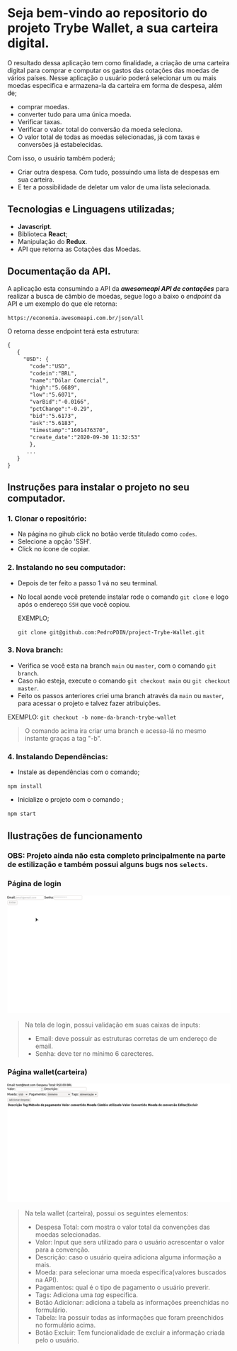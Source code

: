 # Seja bem-vindo ao repositorio do projeto **Trybe Wallet**, a sua carteira digital.

O resultado dessa aplicação tem como finalidade, a criação de uma carteira digital para comprar e computar os gastos das cotações das moedas de vários países. Nesse aplicação o usuário poderá selecionar um ou mais moedas especifica e armazena-la da carteira em forma de despesa, além de;

* comprar moedas.
* converter tudo para uma única moeda.
* Verificar taxas.
* Verificar o valor total do conversão da moeda seleciona.
* O valor total de todas as moedas selecionadas, já com taxas e conversões já estabelecidas.

Com isso, o usuário também poderá;

* Criar outra despesa. Com tudo, possuindo uma lista de despesas em sua carteira.
* E ter a possibilidade de deletar um valor de uma lista selecionada. 

## Tecnologias e Linguagens utilizadas;

* **Javascript**.
* Biblioteca **React**;
* Manipulação do **Redux**.
* API que retorna as Cotações das Moedas.

## Documentação da API.

A aplicação esta consumindo a API da _**awesomeapi API de contações**_ para realizar a busca de câmbio de moedas, segue logo a baixo o _endpoint_ da API e um exemplo do que ele retorna:

`https://economia.awesomeapi.com.br/json/all`

O retorna desse endpoint terá esta estrutura:

```
{
   {
     "USD": {
       "code":"USD",
       "codein":"BRL",
       "name":"Dólar Comercial",
       "high":"5.6689",
       "low":"5.6071",
       "varBid":"-0.0166",
       "pctChange":"-0.29",
       "bid":"5.6173",
       "ask":"5.6183",
       "timestamp":"1601476370",
       "create_date":"2020-09-30 11:32:53"
       },
      ...
   }
}
```
 
## Instruções para instalar o projeto no seu computador.

### 1. Clonar o repositório:

* Na página no gihub click no botão verde titulado como `codes`.
* Selecione a opção 'SSH'.
 * Click no ícone de copiar.

### 2. Instalando no seu computador:

* Depois de ter feito a passo 1 vá no seu terminal.

* No local aonde você pretende instalar rode o comando `git clone` e logo após o endereço `SSH` que você copiou.

     EXEMPLO;

    `git clone git@github.com:PedroPDIN/project-Trybe-Wallet.git`

### 3. Nova branch:   

* Verifica se você esta na branch `main` ou `master`, com o comando `git branch`.
* Caso não esteja, execute o comando `git checkout main` ou `git checkout master`.
* Feito os passos anteriores criei uma branch através da `main` ou `master`, para acessar o projeto e talvez fazer atribuições.

EXEMPLO:
`git checkout -b nome-da-branch-trybe-wallet`

> O comando acima ira criar uma branch e acessa-lá no mesmo instante graças a tag "-b".

### 4. Instalando Dependências:

* Instale as dependências com o comando;

`npm install`

* Inicialize o projeto com o comando ;

`npm start`

## Ilustrações de funcionamento

### OBS: Projeto ainda não esta completo principalmente na parte de estilização e também possui alguns bugs nos `selects`. 

### Página de login

![ilustração da tela de login](/picture-illustration/trybe-wallet-tela-de-login.gif)

> Na tela de login, possui validação em suas caixas de inputs:
> * Email: deve possuir as estruturas corretas de um endereço de email.
> * Senha: deve ter no mínimo 6 carecteres.

### Página wallet(carteira)

![](/picture-illustration/trybe-wallet-tela-wallt(carteira).gif)

> Na tela wallet (carteira), possui os seguintes elementos:
> * Despesa Total: com mostra o valor total da convenções das moedas selecionadas.
> * Valor: Input que sera utilizado para o usuário acrescentar o valor para a convenção.
> * Descrição: caso o usuário queira adiciona alguma informação a mais.
> * Moeda: para selecionar uma moeda especifica(valores buscados na API).
> * Pagamentos: qual é o tipo de pagamento o usuário preverir.
> * Tags: Adiciona uma _tag_ especifica.
> * Botão Adicionar: adiciona a tabela as informações preenchidas no formulário.
> * Tabela: Ira possuir todas as informações que foram preenchidos no formulário acima.
> * Botão Excluir: Tem funcionalidade de excluir a informação criada pelo o usuário.
